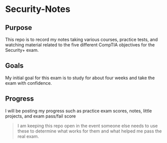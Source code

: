 # Security-Notes

## Purpose

This repo is to record my notes taking various courses, practice tests, and watching material related to the five different CompTIA objectives for the Security+ exam.

## Goals

My initial goal for this exam is to study for about four weeks and take the exam with confidence.

## Progress

I will be posting my progress such as practice exam scores, notes, little projects, and exam pass/fail score

> I am keeping this repo open in the event someone else needs to use these to determine what works for them and what helped me pass the real exam.
